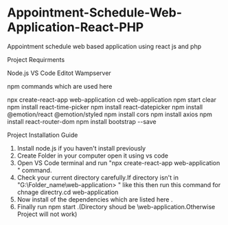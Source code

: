 # Appointment-Schedule-Web-Application-React-PHP
Appointment schedule web based application using react js and php

Project Requirments

Node.js 
VS Code Editot
Wampserver

npm commands which are used here

npx create-react-app web-application 
cd web-application 
npm start 
clear 
npm install react-time-picker 
npm install react-datepicker
npm install @emotion/react @emotion/styled 
npm install cors
npm install axios 
npm install react-router-dom
npm install bootstrap --save


Project Installation Guide
1. Install node.js if you haven't install previously
2. Create Folder in your computer open it using vs code
3. Open VS Code terminal and run "npx create-react-app web-application " command.
4. Check your current directory carefully.If directory isn't in  "G:\Folder_name\web-application> " like this then run this command for chnage directry.cd web-application
5. Now install of the dependencies which are listed here .
6. Finally run npm start .(Directory shoud be \web-application.Otherwise Project will not work)
